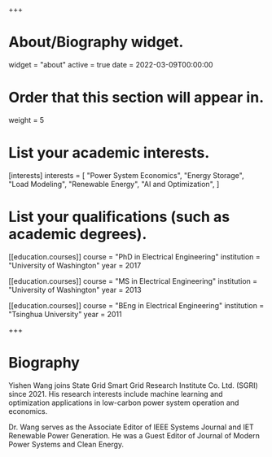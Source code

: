 +++
# About/Biography widget.
widget = "about"
active = true
date = 2022-03-09T00:00:00

# Order that this section will appear in.
weight = 5

# List your academic interests.
[interests]
  interests = [
    "Power System Economics",
    "Energy Storage",
    "Load Modeling",
    "Renewable Energy",
    "AI and Optimization",
  ]

# List your qualifications (such as academic degrees).
[[education.courses]]
  course = "PhD in Electrical Engineering"
  institution = "University of Washington"
  year = 2017

[[education.courses]]
  course = "MS in Electrical Engineering"
  institution = "University of Washington"
  year = 2013

[[education.courses]]
  course = "BEng in Electrical Engineering"
  institution = "Tsinghua University"
  year = 2011
 
+++

# Biography

Yishen Wang joins State Grid Smart Grid Research Institute Co. Ltd. (SGRI) since 2021. His research interests include machine learning and optimization applications in low-carbon power system operation and economics.

Dr. Wang serves as the Associate Editor of IEEE Systems Journal and IET Renewable Power Generation. He was a Guest Editor of Journal of Modern Power Systems and Clean Energy.

